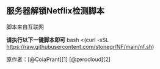 **服务器解锁Netflix检测脚本**
----------------

脚本来自互联网

**请执行以下一键脚本即可**
bash <(curl -sSL https://raw.githubusercontent.com/stonegr/NF/main/nf.sh)


原作者：[@CoiaPrant][1] [@zerocloud][2]
